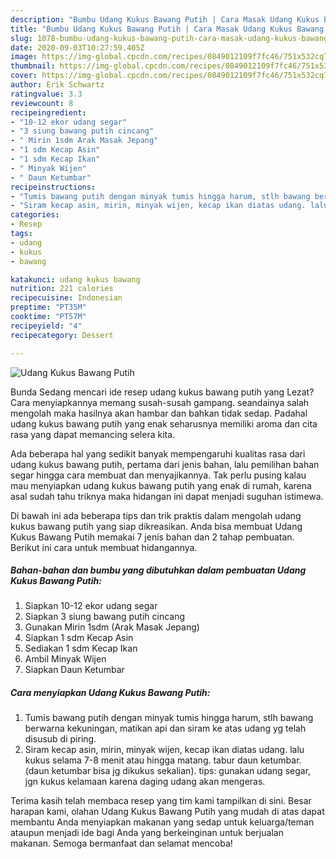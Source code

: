 ```yaml
---
description: "Bumbu Udang Kukus Bawang Putih | Cara Masak Udang Kukus Bawang Putih Yang Lezat"
title: "Bumbu Udang Kukus Bawang Putih | Cara Masak Udang Kukus Bawang Putih Yang Lezat"
slug: 1078-bumbu-udang-kukus-bawang-putih-cara-masak-udang-kukus-bawang-putih-yang-lezat
date: 2020-09-03T10:27:59.405Z
image: https://img-global.cpcdn.com/recipes/0849012109f7fc46/751x532cq70/udang-kukus-bawang-putih-foto-resep-utama.jpg
thumbnail: https://img-global.cpcdn.com/recipes/0849012109f7fc46/751x532cq70/udang-kukus-bawang-putih-foto-resep-utama.jpg
cover: https://img-global.cpcdn.com/recipes/0849012109f7fc46/751x532cq70/udang-kukus-bawang-putih-foto-resep-utama.jpg
author: Erik Schwartz
ratingvalue: 3.3
reviewcount: 8
recipeingredient:
- "10-12 ekor udang segar"
- "3 siung bawang putih cincang"
- " Mirin 1sdm Arak Masak Jepang"
- "1 sdm Kecap Asin"
- "1 sdm Kecap Ikan"
- " Minyak Wijen"
- " Daun Ketumbar"
recipeinstructions:
- "Tumis bawang putih dengan minyak tumis hingga harum, stlh bawang berwarna kekuningan, matikan api dan siram ke atas udang yg telah disusub di piring."
- "Siram kecap asin, mirin, minyak wijen, kecap ikan diatas udang. lalu kukus selama 7-8 menit atau hingga matang. tabur daun ketumbar. (daun ketumbar bisa jg dikukus sekalian). tips: gunakan udang segar, jgn kukus kelamaan karena daging udang akan mengeras."
categories:
- Resep
tags:
- udang
- kukus
- bawang

katakunci: udang kukus bawang 
nutrition: 221 calories
recipecuisine: Indonesian
preptime: "PT35M"
cooktime: "PT57M"
recipeyield: "4"
recipecategory: Dessert

---
```



![Udang Kukus Bawang Putih](https://img-global.cpcdn.com/recipes/0849012109f7fc46/751x532cq70/udang-kukus-bawang-putih-foto-resep-utama.jpg)

Bunda Sedang mencari ide resep udang kukus bawang putih yang Lezat? Cara menyiapkannya memang susah-susah gampang. seandainya salah mengolah maka hasilnya akan hambar dan bahkan tidak sedap. Padahal udang kukus bawang putih yang enak seharusnya memiliki aroma dan cita rasa yang dapat memancing selera kita.



Ada beberapa hal yang sedikit banyak mempengaruhi kualitas rasa dari udang kukus bawang putih, pertama dari jenis bahan, lalu pemilihan bahan segar hingga cara membuat dan menyajikannya. Tak perlu pusing kalau mau menyiapkan udang kukus bawang putih yang enak di rumah, karena asal sudah tahu triknya maka hidangan ini dapat menjadi suguhan istimewa.


Di bawah ini ada beberapa tips dan trik praktis dalam mengolah udang kukus bawang putih yang siap dikreasikan. Anda bisa membuat Udang Kukus Bawang Putih memakai 7 jenis bahan dan 2 tahap pembuatan. Berikut ini cara untuk membuat hidangannya.

<!--inarticleads1-->

##### Bahan-bahan dan bumbu yang dibutuhkan dalam pembuatan Udang Kukus Bawang Putih:

1. Siapkan 10-12 ekor udang segar
1. Siapkan 3 siung bawang putih cincang
1. Gunakan  Mirin 1sdm (Arak Masak Jepang)
1. Siapkan 1 sdm Kecap Asin
1. Sediakan 1 sdm Kecap Ikan
1. Ambil  Minyak Wijen
1. Siapkan  Daun Ketumbar




<!--inarticleads2-->

##### Cara menyiapkan Udang Kukus Bawang Putih:

1. Tumis bawang putih dengan minyak tumis hingga harum, stlh bawang berwarna kekuningan, matikan api dan siram ke atas udang yg telah disusub di piring.
1. Siram kecap asin, mirin, minyak wijen, kecap ikan diatas udang. lalu kukus selama 7-8 menit atau hingga matang. tabur daun ketumbar. (daun ketumbar bisa jg dikukus sekalian). tips: gunakan udang segar, jgn kukus kelamaan karena daging udang akan mengeras.




Terima kasih telah membaca resep yang tim kami tampilkan di sini. Besar harapan kami, olahan Udang Kukus Bawang Putih yang mudah di atas dapat membantu Anda menyiapkan makanan yang sedap untuk keluarga/teman ataupun menjadi ide bagi Anda yang berkeinginan untuk berjualan makanan. Semoga bermanfaat dan selamat mencoba!
